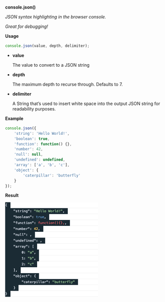 **console.json()**

*JSON syntax highlighting in the browser console.*

*Great for debugging!*

**Usage**

```js
console.json(value, depth, delimiter);
```

* **value**

	The value to convert to a JSON string

* **depth**

	The maximum depth to recurse through. Defaults to 7.
  
* **delimiter**

	A String that’s used to insert white space into the output JSON string for readability purposes.

**Example**

```js
console.json({
	'string': 'Hello World!',
	'boolean': true,
	'function': function() {},
	'number': 42,
	'null': null,
	'undefined': undefined,
	'array': ['a', 'b', 'c'],
	'object': {
		'caterpillar': 'butterfly'
	}
});
```

**Result**

<img src="https://raw.githubusercontent.com/mudcube/console.json/master/screenshot.png" />